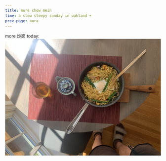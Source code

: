 ```yaml
---
title: more chow mein
time: a slow sleepy sunday in oakland ☀️
prev-page: aura
---
```

more 炒面 today:  
![chow mein with egg and tea on a dining table](/assets/images/chowmein_tea_lunch.jpg "the bottom got nice and crispy when i steamed the egg at the end")